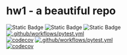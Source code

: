 # hw1 - a beautiful repo
![Static Badge](https://img.shields.io/badge/language-python-blue)
![Static Badge](https://img.shields.io/badge/license-MIT-purple)
![Static Badge](https://img.shields.io/badge/platform-linux-green)
[![.github/workflows/pytest.yml](https://github.com/vegechick510/hw1/actions/workflows/pytest.yml/badge.svgt)](https://github.com/vegechick510/hw1/actions/workflows/pytest.yml)  
[![codecov](https://codecov.io/github/vegechick510/hw1/branch/test/graph/badge.svg?token=1H8RIM3OQG)](https://codecov.io/github/vegechick510/hw1)
[![.github/workflows/pytest.yml](https://github.com/vegechick510/hw1/actions/workflows/pytest.yml/badge.svg)](https://github.com/vegechick510/hw1/actions/workflows/pytest.yml?branch=test)  
[![codecov](https://codecov.io/github/vegechick510/hw1/graph/badge.svg?token=1H8RIM3OQG)](https://codecov.io/github/vegechick510/hw1)
